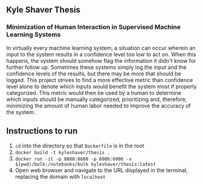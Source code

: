 ## Kyle Shaver Thesis
### Minimization of Human Interaction in Supervised Machine Learning Systems

In virtually every machine learning system, a situation can occur wherein an input to the system results in a confidence level too low to act on. When this happens, the system should somehow flag the information it didn't know for further follow up. Sometimes these systems simply log the input and the confidence levels of the results, but there may be more that should be logged. This project strives to find a more effective metric than confidence level alone to denote which inputs would benefit the system most if properly categorized. This metric would then be used by a human to determine which inputs should be manually categorized, prioritizing and, therefore, minimizing the amount of human labor needed to improve the accuracy of the system.

## Instructions to run
1. `cd` into the directory so that `Dockerfile` is in the root
2. `docker build -t kyleshaver/thesis .`
3. `docker run -it -p 8888:8888 -p 6006:6006 -v $(pwd)/bulk:/notebooks/bulk kyleshaver/thesis:latest`
4. Open web browser and navigate to the URL displayed in the terminal, replacing the domain with `localhost`